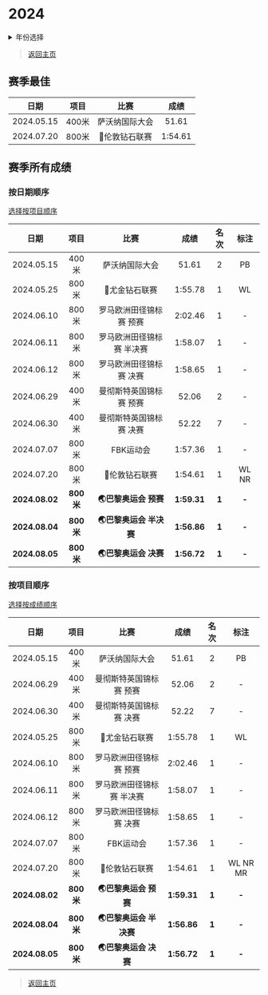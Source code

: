 # 2024

<details>
    <summary>年份选择</summary>

- [2024](./2024.md)

- [2023](./2023.md)

</details>

> [返回主页](../Profile.md)

## 赛季最佳

|    日期    | 项目  |      比赛      |  成绩   |
| :--------: | :---: | :------------: | :-----: |
| 2024.05.15 | 400米 | 萨沃纳国际大会 |  51.61  |
| 2024.07.20 | 800米 | 💎伦敦钻石联赛  | 1:54.61 |

## 赛季所有成绩

### 按日期顺序<a id='1'></a>

[选择按项目顺序](#2)

|      日期      |   项目    |           比赛            |    成绩     | 名次  | 标注  |
| :------------: | :-------: | :-----------------------: | :---------: | :---: | :---: |
|   2024.05.15   |   400米   |      萨沃纳国际大会       |    51.61    |   2   |  PB   |
|   2024.05.25   |   800米   |       💎尤金钻石联赛       |   1:55.78   |   1   |  WL   |
|   2024.06.10   |   800米   |  罗马欧洲田径锦标赛 预赛  |   2:02.46   |   1   |   -   |
|   2024.06.11   |   800米   | 罗马欧洲田径锦标赛 半决赛 |   1:58.07   |   1   |   -   |
|   2024.06.12   |   800米   |  罗马欧洲田径锦标赛 决赛  |   1:58.65   |   1   |   -   |
|   2024.06.29   |   400米   |  曼彻斯特英国锦标赛 预赛  |    52.06    |   2   |   -   |
|   2024.06.30   |   400米   |  曼彻斯特英国锦标赛 决赛  |    52.22    |   7   |   -   |
|   2024.07.07   |   800米   |         FBK运动会         |   1:57.36   |   1   |   -   |
|   2024.07.20   |   800米   |       💎伦敦钻石联赛       |   1:54.61   |   1   | WL NR |
| **2024.08.02** | **800米** |   **🌏巴黎奥运会 预赛**    | **1:59.31** | **1** | **-** |
| **2024.08.04** | **800米** |  **🌏巴黎奥运会 半决赛**   | **1:56.86** | **1** | **-** |
| **2024.08.05** | **800米** |   **🌏巴黎奥运会 决赛**    | **1:56.72** | **1** | **-** |

### 按项目顺序<a id='2'></a>

[选择按成绩顺序](#1)

|      日期      |   项目    |           比赛            |    成绩     | 名次  |   标注   |
| :------------: | :-------: | :-----------------------: | :---------: | :---: | :------: |
|   2024.05.15   |   400米   |      萨沃纳国际大会       |    51.61    |   2   |    PB    |
|   2024.06.29   |   400米   |  曼彻斯特英国锦标赛 预赛  |    52.06    |   2   |    -     |
|   2024.06.30   |   400米   |  曼彻斯特英国锦标赛 决赛  |    52.22    |   7   |    -     |
|   2024.05.25   |   800米   |       💎尤金钻石联赛       |   1:55.78   |   1   |    WL    |
|   2024.06.10   |   800米   |  罗马欧洲田径锦标赛 预赛  |   2:02.46   |   1   |    -     |
|   2024.06.11   |   800米   | 罗马欧洲田径锦标赛 半决赛 |   1:58.07   |   1   |    -     |
|   2024.06.12   |   800米   |  罗马欧洲田径锦标赛 决赛  |   1:58.65   |   1   |    -     |
|   2024.07.07   |   800米   |         FBK运动会         |   1:57.36   |   1   |    -     |
|   2024.07.20   |   800米   |       💎伦敦钻石联赛       |   1:54.61   |   1   | WL NR MR |
| **2024.08.02** | **800米** |   **🌏巴黎奥运会 预赛**    | **1:59.31** | **1** |  **-**   |
| **2024.08.04** | **800米** |  **🌏巴黎奥运会 半决赛**   | **1:56.86** | **1** |  **-**   |
| **2024.08.05** | **800米** |   **🌏巴黎奥运会 决赛**    | **1:56.72** | **1** |  **-**   |

> [返回主页](../Profile.md)
